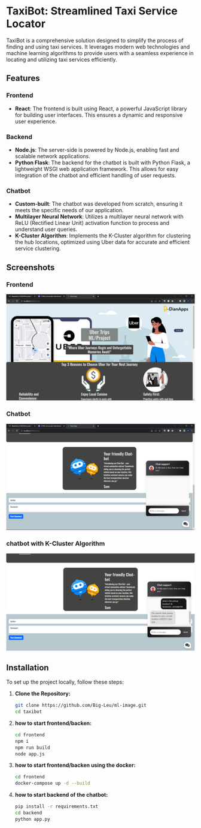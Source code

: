 # TaxiBot: Streamlined Taxi Service Locator

TaxiBot is a comprehensive solution designed to simplify the process of finding and using taxi services. It leverages modern web technologies and machine learning algorithms to provide users with a seamless experience in locating and utilizing taxi services efficiently.

## Features

### Frontend
- **React**: The frontend is built using React, a powerful JavaScript library for building user interfaces. This ensures a dynamic and responsive user experience.

### Backend
- **Node.js**: The server-side is powered by Node.js, enabling fast and scalable network applications.
- **Python Flask**: The backend for the chatbot is built with Python Flask, a lightweight WSGI web application framework. This allows for easy integration of the chatbot and efficient handling of user requests.

### Chatbot
- **Custom-built**: The chatbot was developed from scratch, ensuring it meets the specific needs of our application.
- **Multilayer Neural Network**: Utilizes a multilayer neural network with ReLU (Rectified Linear Unit) activation function to process and understand user queries.
- **K-Cluster Algorithm**: Implements the K-Cluster algorithm for clustering the hub locations, optimized using Uber data for accurate and efficient service clustering.

## Screenshots

### Frontend
![Frontend Screenshot](./readmeimg/1.png)

### Chatbot
![Chatbot Screenshot1](./readmeimg/3.png)

### chatbot with K-Cluster Algorithm
![Chatbot Screenshot2](./readmeimg/4.png)

## Installation

To set up the project locally, follow these steps:

1. **Clone the Repository:**
   ```bash
   git clone https://github.com/Big-Leu/ml-image.git
   cd taxibot
1. **how to start frontend/backen:**
   ```bash
   cd frontend
   npm i
   npm run build 
   node app.js

1. **how to start frontend/backen using the docker:**
   ```bash
   cd frontend
   docker-compose up -d --build

1. **how to start backend of the chatbot:**
   ```bash
   pip install -r requirements.txt
   cd backend
   python app.py
